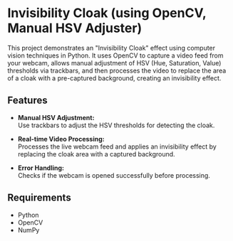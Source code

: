 # Invisibility Cloak (using OpenCV, Manual HSV Adjuster)

This project demonstrates an "Invisibility Cloak" effect using computer vision techniques in Python. It uses OpenCV to capture a video feed from your webcam, allows manual adjustment of HSV (Hue, Saturation, Value) thresholds via trackbars, and then processes the video to replace the area of a cloak with a pre-captured background, creating an invisibility effect.


## Features

- **Manual HSV Adjustment:**  
  Use trackbars to adjust the HSV thresholds for detecting the cloak.
  
- **Real-time Video Processing:**  
  Processes the live webcam feed and applies an invisibility effect by replacing the cloak area with a captured background.

- **Error Handling:**  
  Checks if the webcam is opened successfully before processing.


## Requirements

- Python
- OpenCV
- NumPy